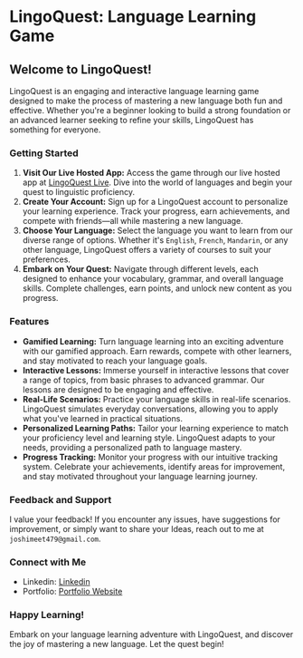 <h1>LingoQuest: Language Learning Game</h1>

 <h2>Welcome to LingoQuest!</h2>

 <p>LingoQuest is an engaging and interactive language learning game designed to make the process of mastering a new language both fun and effective. Whether you're a beginner looking to build a strong foundation or an advanced learner seeking to refine your skills, LingoQuest has something for everyone.</p>

  <h3>Getting Started</h3>

  <ol>
      <li>
          <strong>Visit Our Live Hosted App:</strong> Access the game through our live hosted app at
          <a href="https://lingoquest.onrender.com" target="_blank">LingoQuest Live</a>. Dive into the world of languages
          and begin your quest to linguistic proficiency.
      </li>
      <li>
          <strong>Create Your Account:</strong> Sign up for a LingoQuest account to personalize your learning
          experience. Track your progress, earn achievements, and compete with friends—all while mastering a new
          language.
      </li>
      <li>
          <strong>Choose Your Language:</strong> Select the language you want to learn from our diverse range of
          options. Whether it's <code>English</code>, <code>French</code>, <code>Mandarin</code>, or any other language,
          LingoQuest offers a variety of courses to suit your preferences.
      </li>
      <li>
          <strong>Embark on Your Quest:</strong> Navigate through different levels, each designed to enhance your
          vocabulary, grammar, and overall language skills. Complete challenges, earn points, and unlock new content as
          you progress.
      </li>
  </ol>

  <h3>Features</h3>

  <ul>
      <li>
          <strong>Gamified Learning:</strong> Turn language learning into an exciting adventure with our gamified
          approach. Earn rewards, compete with other learners, and stay motivated to reach your language goals.
      </li>
      <li>
          <strong>Interactive Lessons:</strong> Immerse yourself in interactive lessons that cover a range of topics,
          from basic phrases to advanced grammar. Our lessons are designed to be engaging and effective.
      </li>
      <li>
          <strong>Real-Life Scenarios:</strong> Practice your language skills in real-life scenarios. LingoQuest
          simulates everyday conversations, allowing you to apply what you've learned in practical situations.
      </li>
      <li>
          <strong>Personalized Learning Paths:</strong> Tailor your learning experience to match your proficiency level
          and learning style. LingoQuest adapts to your needs, providing a personalized path to language mastery.
      </li>
      <li>
          <strong>Progress Tracking:</strong> Monitor your progress with our intuitive tracking system. Celebrate your
          achievements, identify areas for improvement, and stay motivated throughout your language learning journey.
      </li>
  </ul>

  <h3>Feedback and Support</h3>

  <p>I value your feedback! If you encounter any issues, have suggestions for improvement, or simply want to share
      your Ideas, reach out to me at <code>joshimeet479@gmail.com</code>.</p>

  <h3>Connect with Me</h3>

  <ul>
      <li>Linkedin: <a href="https://www.linkedin.com/in/meet-joshi-350814227/" target="_blank">Linkedin</a></li>
      <li>Portfolio: <a href="https://meetjoshi1703.github.io/Portfolio/" target="_blank">Portfolio Website</a></li>
  </ul>

  <h3>Happy Learning!</h3>

  <p>Embark on your language learning adventure with LingoQuest, and discover the joy of mastering a new language. Let
      the quest begin!</p>

  
